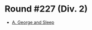 # Round #227 (Div. 2)

* [A. George and Sleep][]

[A. George and Sleep]: http://codeforces.com/contest/387/problem/A
